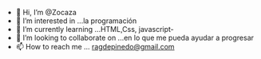 - 👋 Hi, I’m @Zocaza
- 👀 I’m interested in ...la programación 
- 🌱 I’m currently learning ...HTML,Css, javascript-
- 💞️ I’m looking to collaborate on ...en lo que me pueda ayudar a progresar 
- 📫 How to reach me ... ragdepinedo@gmail.com

<!---
Zocaza/Zocaza is a ✨ special ✨ repository because its `README.md` (this file) appears on your GitHub profile.
You can click the Preview link to take a look at your changes.
--->
